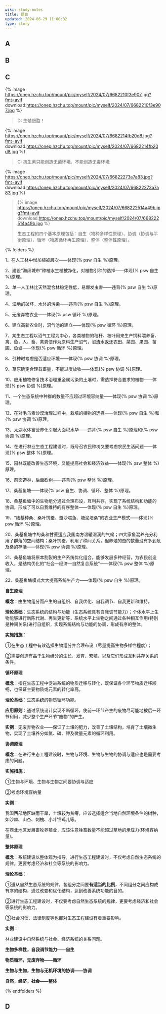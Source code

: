 ```yaml
---
wiki: study-notes
title: 题目
updated: 2024-06-29 11:00:32
type: story
---
```


## A

## B

## C

{% image https://onep.hzchu.top/mount/pic/myself/2024/07/6682210f3e907.jpg?fmt=avif download:https://onep.hzchu.top/mount/pic/myself/2024/07/6682210f3e907.jpg %}

> D: 生殖细胞！

{% image https://onep.hzchu.top/mount/pic/myself/2024/07/6682214fb20d8.jpg?fmt=avif download:https://onep.hzchu.top/mount/pic/myself/2024/07/6682214fb20d8.jpg %}

> C: 抗生素只能创造无菌环境，不能创造无毒环境

{% image https://onep.hzchu.top/mount/pic/myself/2024/07/66822273a7a83.jpg?fmt=avif download:https://onep.hzchu.top/mount/pic/myself/2024/07/66822273a7a83.jpg %}

> {% image https://onep.hzchu.top/mount/pic/myself/2024/07/668222514a49b.jpg?fmt=avif download:https://onep.hzchu.top/mount/pic/myself/2024/07/668222514a49b.jpg %}
>
> 生态工程的四个基本原理包括：自生（物种多样性原理）、协调（协调与平衡原理）、循环（物质循环再生原理）、整体（整体性原理）。

{% folders %}
<!-- folder 生态工程的四个基本原理实例 -->

1、在人工林中增加植被层次——体现{% psw 自生 %}原理。

2、建设“海绵城市”种植水生植被净化，对植物引种的选择——体现{% psw 自生 %}原理。

3、单一人工林比天然混合林稳定性低，易爆发虫害——违背{% psw 自生 %}原理。

4、湿地的破坏，水体的污染——违背{% psw 自生 %}原理。

5、无废弃物农业——体现{% psw 循环 %}原理。

6、建立高新农业时，沼气池的建立——体现{% psw 循环 %}原理。

7、某生态工程以沼气工程为中心，各类植物的秸秆、枝叶用来生产饲料喂养畜、禽、鱼，人、畜、禽粪便作为原料生产沼气，沼渣水返还农田、菜园、果园、苗圃、鱼塘——体现{% psw 循环 %}原理。

8、引种时考虑是否适应环境——体现{% psw 协调 %}原理。

9、草原确定合理载畜量，不能过度放牧——体现{% psw 协调 %}原理。

10、应用植物修复技术治理重金属污染的土壤时，需选择符合要求的植物——体现{% psw 协调 %}原理。

11、一个生态系统中种群的数量不应超过环境容纳量——体现{% psw 协调 %}原理。

12、在对毛乌素沙漠治理过程中，栽培的植物的选择——体现{% psw 自生 %}和{% psw 协调 %}原理。

13、太湖水体富营养化引起大面积水华——违背{% psw 自生 %}原理和{% psw 协调 %}原理。

14、在进行林业生态工程建设时，既号召农民种树又要考虑农民生活问题——体现{% psw 整体 %}原理。

15、园林既能改善生态环境，又能提高社会和经济效益——体现{% psw 整体 %}原理。

16、前面造林，后面砍树——违背{% psw 整体 %}原理。

17、桑基鱼塘——体现{% psw 自生、协调、循环、整体 %}原理。

18、桑基鱼塘中的生物组分通过合理布设，互利共存，实现了系统结构和功能的协调，形成了可以自我维持的有序整体——体现{% psw 自生 %}原理。

19、“陆基种桑、桑叶饲蚕、蚕沙喂鱼、塘泥培桑”的农业生产模式——体现{% psw 循环 %}原理。

20、桑基鱼塘中的桑和甘蔗适应我国南方温暖湿润的气候；四大家鱼混养充分利用了群落的空间结构；桑叶饲蚕，利用了种间关系，但养殖的蚕的数量没有多到危及桑的存活——体现{% psw 协调 %}原理。

21、桑基鱼塘将原本割裂的生产系统优化组合，能够发展多种经营，为农民创造收入，是结构优化的“社会—经济—自然复合系统”——体现{% psw 整体 %}原理。

22、桑基鱼塘模式大大提高系统生产力——体现{% psw 自生 %}原理。

<!-- folder 基本知识 -->

**自生原理**

**概念**：由生物组分而产生的自组织、自我优化、自我调节、自我更新和维持。

**理论基础**：生态系统的结构与功能（生态系统具有自我调节能力）；个体水平上生物能够进行新陈代谢、再生更新等，系统水平上生物之间通过各种相互作用(特别是种间关系)进行自组织，实现系统结构与功能的协调，形成有序的整体。

**实施措施**：

①在生态工程中有效选择生物组分并合理布设（尽量提高生物多样性程度）；

②需要创造有益于生物组分的生长、发育、繁殖，以及它们形成互利共存关系的条件。

 

**循环原理**

**概念**：指在生态工程中促进系统的物质迁移与转化，既保证各个环节物质迁移顺畅，也保证主要物质或元素的转化率高。

**理论基础**：生态系统的物质循环功能。

**应用原则**：通过系统设计实现不断循环，使前一环节产生的废物尽可能地被后一环节利用，减少整个生产环节“废物”的产生。

**实例**：无废弃物农业——保证了土壤的肥力，改善了土壤结构，培育了土壤微生物，实现了土壤养分如氮、磷、钾及微量元素的循环利用。

 

**协调原理**

**概念**：在进行生态工程建设时，生物与环境、生物与生物的协调与适应也是需要考虑的问题。

**实施措施**：

①生物与环境、生物与生物之间要协调与适应    

②考虑环境容纳量 

**实例**：

我国西部地区缺雨干旱，土壤较为贫瘠，应该选择适合当地自然环境条件的树种，如沙棘、山杏、刺槐、小叶锦鸡儿等。

 在西北地区发展畜牧养殖业，应该注意牲畜数量不能超过草地的承载力(环境容纳量)。

 

**整体原理**

**概念**：系统建设以整体观为指导，进行生态工程建设时，不仅考虑自然生态系统的规律，更要考虑经济和社会等系统的影响力。

**理论基础**：

①遵从自然生态系统的规律，各组分之间要**有适当的比例**，不同组分之间应构成有序的结构，通过改变和优化结构，达到改善系统功能的目的。   

②进行生态工程建设时，不仅要考虑自然生态系统的规律，更要考虑经济和社会等系统的影响力。

③社会习惯、法律制度等也都对生态工程建设有着重要影响。

**实例**：

林业建设中自然系统与社会、经济系统的关系问题。

<!-- folder 关键点 -->

**生物多样性，自我调节能力——自生**  

**物质循环，无废弃物——循环**  

**生物与生物，生物与无机环境的协调——协调**  

**自然，经济，社会——整体**    

{% endfolders %}

## D
